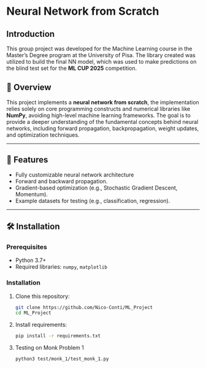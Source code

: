 # Neural Network from Scratch

## Introduction
This group project was developed for the Machine Learning course in the Master’s Degree program at the University of Pisa. The library created was utilized to build the final NN model, which was used to make predictions on the blind test set for the **ML CUP 2025** competition.



## 📖 Overview
This project implements a **neural network from scratch**, the implementation relies solely on core programming constructs and numerical libraries like **NumPy**, avoiding high-level machine learning frameworks. The goal is to provide a deeper understanding of the fundamental concepts behind neural networks, including forward propagation, backpropagation, weight updates, and optimization techniques.

---

## 🚀 Features
- Fully customizable neural network architecture
- Forward and backward propagation.
- Gradient-based optimization (e.g., Stochastic Gradient Descent, Momentum).
- Example datasets for testing (e.g., classification, regression).

---

## 🛠️ Installation

### Prerequisites
- Python 3.7+
- Required libraries: `numpy`, `matplotlib`

### Installation
1. Clone this repository:
   ```bash
   git clone https://github.com/Nico-Conti/ML_Project
   cd ML_Project
2. Install requirements:
    ```bash
    pip install -r requirements.txt
3. Testing on Monk Problem 1
   ```bash
   python3 test/monk_1/test_monk_1.py
